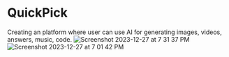 # QuickPick

Creating an platform where user can use AI for generating images, videos, answers, music, code.
![Screenshot 2023-12-27 at 7 31 37 PM](https://github.com/Vaibhavpratapsingh22/quick-pick/assets/54719422/a2987506-a8a6-44f3-86da-0db38bdcaab4)
![Screenshot 2023-12-27 at 7 01 42 PM](https://github.com/Vaibhavpratapsingh22/quick-pick/assets/54719422/d3e95a02-e2e2-4512-967e-cd3875dd2f35)
